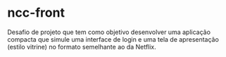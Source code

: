 # ncc-front
Desafio de projeto que tem como objetivo desenvolver uma aplicação compacta que simule uma interface de login e uma tela de apresentação (estilo vitrine) no formato semelhante ao da Netflix.
